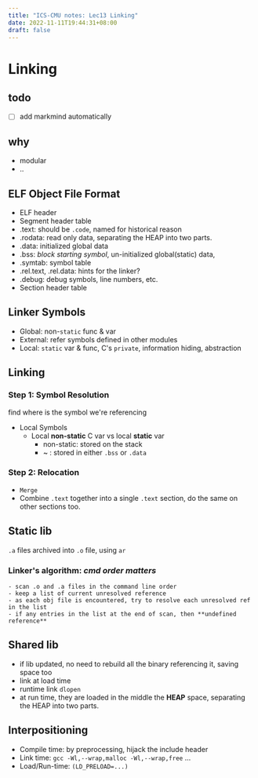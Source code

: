 ```yaml
---
title: "ICS-CMU notes: Lec13 Linking"
date: 2022-11-11T19:44:31+08:00
draft: false
---
```



# Linking

## todo

- [ ] add markmind automatically

## why

- modular
- ..

## ELF Object File Format

- ELF header
- Segment header table
- .text: should be `.code`, named for historical reason
- .rodata: read only data, separating the HEAP into two parts.
- .data: initialized global data
- .bss: *block starting symbol*, un-initialized global(static) data, 
- .symtab: symbol table
- .rel.text, .rel.data: hints for the linker?
- .debug: debug symbols, line numbers, etc.
- Section header table


## Linker Symbols

- Global: non-`static` func & var
- External: refer symbols defined in other modules
- Local: `static` var & func, C's `private`, information hiding, abstraction

## Linking

### Step 1: Symbol Resolution
find where is the symbol we're referencing

- Local Symbols
    - Local **non-static** C var vs local **static** var
        - non-static: stored on the stack
        - ~ : stored in either `.bss` or `.data`

### Step 2: Relocation
- `Merge`
- Combine `.text` together into a single `.text` section, do the same on other sections too.


## Static lib

`.a` files archived into `.o` file, using `ar`

### Linker's algorithm: *cmd order matters*
    - scan .o and .a files in the command line order
    - keep a list of current unresolved reference
    - as each obj file is encountered, try to resolve each unresolved ref in the list
    - if any entries in the list at the end of scan, then **undefined reference**

## Shared lib

- if lib updated, no need to rebuild all the binary referencing it, saving space too
- link at load time
- runtime link `dlopen`
- at run time, they are loaded in the middle the **HEAP** space, separating the HEAP into two parts.

## Interpositioning

- Compile time: by preprocessing, hijack the include header
- Link time: `gcc -Wl,--wrap,malloc -Wl,--wrap,free` ...
- Load/Run-time: `(LD_PRELOAD=...)`